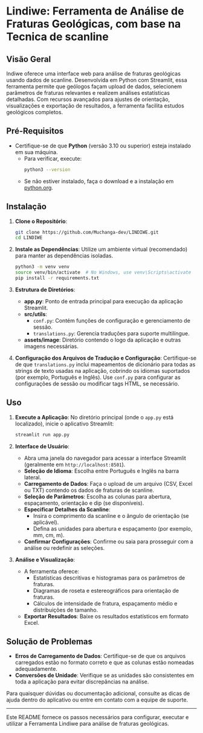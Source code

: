 
# Lindiwe: Ferramenta de Análise de Fraturas Geológicas, com base na Tecnica de scanline

## Visão Geral

Indiwe oferece uma interface web para análise de fraturas geológicas usando dados de scanline. 
Desenvolvida em Python com Streamlit, essa ferramenta permite que geólogos façam upload de dados, selecionem 
parâmetros de fraturas relevantes e realizem análises estatísticas detalhadas. Com recursos avançados para ajustes 
de orientação, visualizações e exportação de resultados, a ferramenta facilita estudos geológicos completos.

## Pré-Requisitos

- Certifique-se de que **Python** (versão 3.10 ou superior) esteja instalado em sua máquina. 
  - Para verificar, execute:
    ```bash
    python3 --version
    ```
  - Se não estiver instalado, faça o download e a instalação em [python.org](https://www.python.org/downloads/).

## Instalação

1. **Clone o Repositório**:
   ```bash
   git clone https://github.com/Muchanga-dev/LINDIWE.git
   cd LINDIWE
   ```

2. **Instale as Dependências**:
   Utilize um ambiente virtual (recomendado) para manter as dependências isoladas.
   ```bash
   python3 -m venv venv
   source venv/bin/activate  # No Windows, use venv\Scripts\activate
   pip install -r requirements.txt
   ```

3. **Estrutura de Diretórios**:
   - **app.py**: Ponto de entrada principal para execução da aplicação Streamlit.
   - **src/utils**:
     - `conf.py`: Contém funções de configuração e gerenciamento de sessão.
     - `translations.py`: Gerencia traduções para suporte multilíngue.
   - **assets/image**: Diretório contendo o logo da aplicação e outras imagens necessárias.

4. **Configuração dos Arquivos de Tradução e Configuração**:
   Certifique-se de que `translations.py` inclui mapeamentos de dicionário para todas as strings de texto usadas na aplicação, 
   cobrindo os idiomas suportados (por exemplo, Português e Inglês). 
   Use `conf.py` para configurar as configurações de sessão ou modificar tags HTML, se necessário.

## Uso

1. **Execute a Aplicação**:
   No diretório principal (onde o `app.py` está localizado), inicie o aplicativo Streamlit:
   ```bash
   streamlit run app.py
   ```

2. **Interface de Usuário**:
   - Abra uma janela do navegador para acessar a interface Streamlit (geralmente em `http://localhost:8501`).
   - **Seleção de Idioma**: Escolha entre Português e Inglês na barra lateral.
   - **Carregamento de Dados**: Faça o upload de um arquivo (CSV, Excel ou TXT) contendo os dados de fraturas de scanline.
   - **Seleção de Parâmetros**: Escolha as colunas para abertura, espaçamento, orientação e dip (se disponíveis).
   - **Especificar Detalhes da Scanline**:
     - Insira o comprimento da scanline e o ângulo de orientação (se aplicável).
     - Defina as unidades para abertura e espaçamento (por exemplo, mm, cm, m).
   - **Confirmar Configurações**: Confirme ou saia para prosseguir com a análise ou redefinir as seleções.

3. **Análise e Visualização**:
   - A ferramenta oferece:
     - Estatísticas descritivas e histogramas para os parâmetros de fraturas.
     - Diagramas de roseta e estereográficos para orientação de fraturas.
     - Cálculos de intensidade de fratura, espaçamento médio e distribuições de tamanho.
   - **Exportar Resultados**: Baixe os resultados estatísticos em formato Excel.

## Solução de Problemas

- **Erros de Carregamento de Dados**: Certifique-se de que os arquivos carregados estão no formato correto e que as colunas estão nomeadas adequadamente.
- **Conversões de Unidade**: Verifique se as unidades são consistentes em toda a aplicação para evitar discrepâncias na análise.

Para quaisquer dúvidas ou documentação adicional, consulte as dicas de ajuda dentro do aplicativo ou entre em contato com a equipe de suporte.

---

Este README fornece os passos necessários para configurar, executar e utilizar a Ferramenta Lindiwe para análise de fraturas geológicas.
